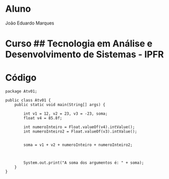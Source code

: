 # Aluno 
João Eduardo Marques


# Curso ## Tecnologia em Análise e Desenvolvimento de Sistemas - IPFR


# Código

```
package Atv01;

public class Atv01 {
    public static void main(String[] args) {
        
        int v1 = 12, v2 = 23, v3 = -23, soma;
        float v4 = 85.8f;

        int numeroInteiro = Float.valueOf(v4).intValue();
        int numeroInteiro2 = Float.valueOf(v3).intValue();


        soma = v1 + v2 + numeroInteiro + numeroInteiro2;
        
        
        
        System.out.print("A soma dos argumentos é: " + soma);
    }
}
```
